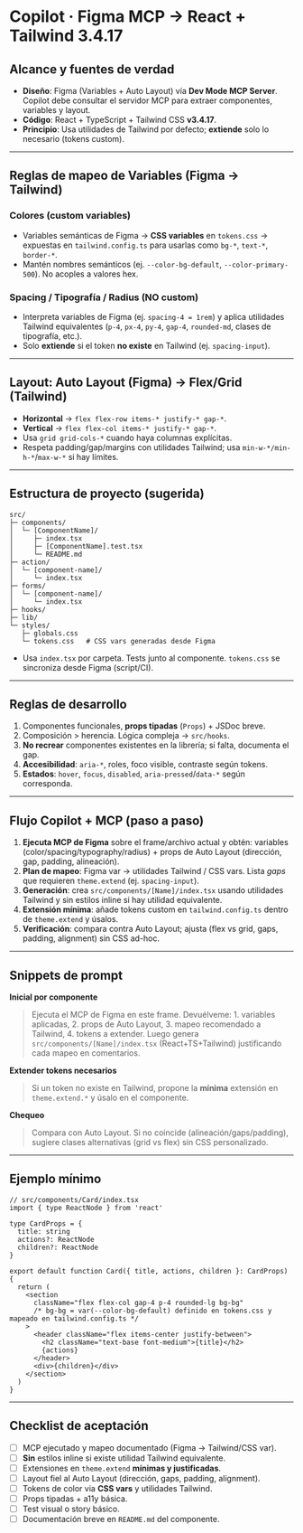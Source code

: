 # Copilot · Figma MCP → React + Tailwind 3.4.17

## Alcance y fuentes de verdad
- **Diseño**: Figma (Variables + Auto Layout) vía **Dev Mode MCP Server**. Copilot debe consultar el servidor MCP para extraer componentes, variables y layout.
- **Código**: React + TypeScript + Tailwind CSS **v3.4.17**.
- **Principio**: Usa utilidades de Tailwind por defecto; **extiende** solo lo necesario (tokens custom).

---

## Reglas de mapeo de Variables (Figma → Tailwind)
### Colores (custom variables)
- Variables semánticas de Figma → **CSS variables** en `tokens.css` → expuestas en `tailwind.config.ts` para usarlas como `bg-*`, `text-*`, `border-*`.
- Mantén nombres semánticos (ej. `--color-bg-default`, `--color-primary-500`). No acoples a valores hex.

### Spacing / Tipografía / Radius (NO custom)
- Interpreta variables de Figma (ej. `spacing-4 = 1rem`) y aplica utilidades Tailwind equivalentes (`p-4`, `px-4`, `py-4`, `gap-4`, `rounded-md`, clases de tipografía, etc.).
- Solo **extiende** si el token **no existe** en Tailwind (ej. `spacing-input`).

---

## Layout: Auto Layout (Figma) → Flex/Grid (Tailwind)
- **Horizontal** → `flex flex-row items-* justify-* gap-*`.
- **Vertical** → `flex flex-col items-* justify-* gap-*`.
- Usa `grid grid-cols-*` cuando haya columnas explícitas.
- Respeta padding/gap/margins con utilidades Tailwind; usa `min-w-*/min-h-*`/`max-w-*` si hay límites.

---

## Estructura de proyecto (sugerida)
```
src/
├─ components/
│  └─ [ComponentName]/
│     ├─ index.tsx
│     ├─ [ComponentName].test.tsx
│     └─ README.md
├─ action/
│  └─ [component-name]/
│     └─ index.tsx
├─ forms/
│  └─ [component-name]/
│     └─ index.tsx
├─ hooks/
├─ lib/
└─ styles/
   ├─ globals.css
   └─ tokens.css   # CSS vars generadas desde Figma
```
- Usa `index.tsx` por carpeta. Tests junto al componente. `tokens.css` se sincroniza desde Figma (script/CI).

---

## Reglas de desarrollo
1. Componentes funcionales, **props tipadas** (`Props`) + JSDoc breve.
2. Composición > herencia. Lógica compleja → `src/hooks`.
3. **No recrear** componentes existentes en la librería; si falta, documenta el gap.
4. **Accesibilidad**: `aria-*`, roles, foco visible, contraste según tokens.
5. **Estados**: `hover`, `focus`, `disabled`, `aria-pressed`/`data-*` según corresponda.

---

## Flujo Copilot + MCP (paso a paso)
1) **Ejecuta MCP de Figma** sobre el frame/archivo actual y obtén: variables (color/spacing/typography/radius) + props de Auto Layout (dirección, gap, padding, alineación).  
2) **Plan de mapeo**: Figma var → utilidades Tailwind / CSS vars. Lista *gaps* que requieren `theme.extend` (ej. `spacing-input`).  
3) **Generación**: crea `src/components/[Name]/index.tsx` usando utilidades Tailwind y sin estilos inline si hay utilidad equivalente.  
4) **Extensión mínima**: añade tokens custom en `tailwind.config.ts` dentro de `theme.extend` y úsalos.  
5) **Verificación**: compara contra Auto Layout; ajusta (flex vs grid, gaps, padding, alignment) sin CSS ad-hoc.

---

## Snippets de prompt
**Inicial por componente**
> Ejecuta el MCP de Figma en este frame. Devuélveme: 1. variables aplicadas, 2. props de Auto Layout, 3. mapeo recomendado a Tailwind, 4. tokens a extender. Luego genera `src/components/[Name]/index.tsx` (React+TS+Tailwind) justificando cada mapeo en comentarios.

**Extender tokens necesarios**
> Si un token no existe en Tailwind, propone la **mínima** extensión en `theme.extend.*` y úsalo en el componente.

**Chequeo**
> Compara con Auto Layout. Si no coincide (alineación/gaps/padding), sugiere clases alternativas (grid vs flex) sin CSS personalizado.

---

## Ejemplo mínimo
```tsx
// src/components/Card/index.tsx
import { type ReactNode } from 'react'

type CardProps = {
  title: string
  actions?: ReactNode
  children?: ReactNode
}

export default function Card({ title, actions, children }: CardProps) {
  return (
    <section
      className="flex flex-col gap-4 p-4 rounded-lg bg-bg"
      /* bg-bg = var(--color-bg-default) definido en tokens.css y mapeado en tailwind.config.ts */
    >
      <header className="flex items-center justify-between">
        <h2 className="text-base font-medium">{title}</h2>
        {actions}
      </header>
      <div>{children}</div>
    </section>
  )
}
```

---

## Checklist de aceptación
- [ ] MCP ejecutado y mapeo documentado (Figma → Tailwind/CSS var).
- [ ] **Sin** estilos inline si existe utilidad Tailwind equivalente.
- [ ] Extensiones en `theme.extend` **mínimas y justificadas**.
- [ ] Layout fiel al Auto Layout (dirección, gaps, padding, alignment).
- [ ] Tokens de color via **CSS vars** y utilidades Tailwind.
- [ ] Props tipadas + a11y básica.
- [ ] Test visual o story básico.
- [ ] Documentación breve en `README.md` del componente.